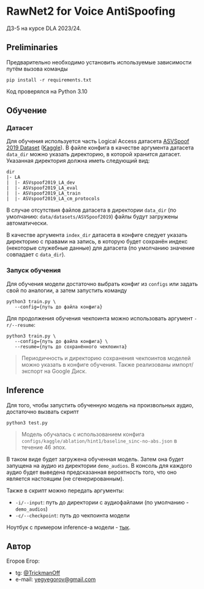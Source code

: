 # RawNet2 for Voice AntiSpoofing

ДЗ-5 на курсе DLA 2023/24.

## Preliminaries

Предварительно необходимо установить используемые зависимости путём вызова команды
```commandline
pip install -r requirements.txt
```

Код проверялся на Python 3.10

## Обучение

### Датасет

Для обучения используется часть Logical Access датасета [ASVSpoof 2019 Dataset](https://datashare.ed.ac.uk/handle/10283/3336) ([Kaggle](https://www.kaggle.com/datasets/awsaf49/asvpoof-2019-dataset)).
В файле конфига в качестве аргумента датасета `data_dir` можно указать директорию, в которой хранится датасет.
Указанная директория должна иметь следующий вид:
```
dir
|- LA
|  |- ASVspoof2019_LA_dev
|  |- ASVspoof2019_LA_eval
|  |- ASVspoof2019_LA_train
|  |- ASVspoof2019_LA_cm_protocols
```
В случае отсутствия файлов датасета в директории `data_dir` (по умолчанию: `data/datasets/ASVSpoof2019`)
файлы будут загружены автоматически.

В качестве аргумента `index_dir` датасета в конфиге следует указать директорию с правами на запись, в
которую будет сохранён индекс (некоторые служебные данные) для датасета (по умолчанию значение
совпадает с `data_dir`).

### Запуск обучения

Для обучения модели достаточно выбрать конфиг из `configs` или задать свой по аналогии, а
затем запустить команду
```commandline
python3 train.py \
   --config={путь до файла конфига}
```

Для продолжения обучения чекпоинта можно использовать аргумент `-r/--resume`:
```commandline
python3 train.py \
   --config={путь до файла конфига} \
   --resume={путь до сохранённого чекпоинта}
```

> Периодичность и директорию сохранения чекпоинтов моделей можно указать в конфиге обучения.
> Также реализованы импорт/экспорт на Google Диск.

## Inference

Для того, чтобы запустить обученную модель на произвольных аудио, достаточно вызвать скрипт
```commandline
python3 test.py
```

> Модель обучалась с использованием конфига `configs/kaggle/ablation/hint1/baseline_sinc-no-abs.json` в течение 46 эпох.

В таком виде будет загружена обученная модель.
Затем она будет запущена на аудио из директории `demo_audios`.
В консоль для каждого аудио будет выведена предсказанная вероятность того, что оно является настоящим (не сгенерированным).

Также в скрипт можно передать аргументы:
- `-i/--input`: путь до директории с аудиофайлами (по умолчанию - `demo_audios`)
- `-c/--checkpoint`: путь до чекпоинта модели

Ноутбук с примером inference-а модели - [тык](https://colab.research.google.com/drive/1EYM6eA9EOkcGmesuwMTsy8zCEUue45ty?usp=sharing).


## Автор

Егоров Егор:
- tg: [@TrickmanOff](https://t.me/TrickmanOff)
- e-mail: yegyegorov@gmail.com
